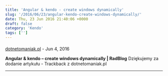 ```yaml
---
title: 'Angular & kendo - create windows dynamically'
slug: '/2016/06/23/angular-kendo-create-windows-dynamically/'
date: Thu, 23 Jun 2016 21:40:06 +0000
draft: false
category: 'Kendo'
tags: ['']
---
```



#### 
[dotnetomaniak.pl](http://dotnetomaniak.pl/Angular-kendo-create-windows-dynamically-RadBlog "") - <time datetime="2016-06-23 22:40:58">Jun 4, 2016</time>

**Angular & kendo – create windows dynamically | RadBlog** Dziękujemy za dodanie artykułu - Trackback z dotnetomaniak.pl
<hr />
